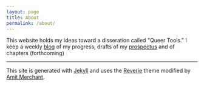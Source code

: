 ```yaml
---
layout: page
title: About
permalink: /about/
---
```


<!---
- what is this site
- who am I
- What is this project
- read my prospectus
- see my notes and other stuff
--> 

This website holds my ideas toward a disseration called "Queer Tools."
I keep a weekly [blog]() of my progress, drafts of my [prospectus]()
and of chapters (forthcoming)





*** 

This site is generated with [Jekyll](https://jekyllrb.com/) and uses the [Reverie](https://github.com/amitmerchant1990/reverie) theme modified by [Amit
Merchant](https://www.amitmerchant.com).
